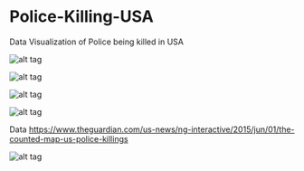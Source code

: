 # Police-Killing-USA

Data Visualization of Police being killed in USA


![alt tag](https://cloud.githubusercontent.com/assets/5808185/20336434/f8e749a2-abef-11e6-8fd3-c13a26a9331d.png)

![alt tag](https://cloud.githubusercontent.com/assets/5808185/20336433/f8e2f050-abef-11e6-8053-fa6f3171007b.png)

![alt tag](https://cloud.githubusercontent.com/assets/5808185/20336431/f8d14666-abef-11e6-8bd9-da41585edb58.png)

![alt tag](https://cloud.githubusercontent.com/assets/5808185/20336432/f8dd8df4-abef-11e6-98a5-501e0dcb0f1a.png)

Data
https://www.theguardian.com/us-news/ng-interactive/2015/jun/01/the-counted-map-us-police-killings


![alt tag](https://cloud.githubusercontent.com/assets/5808185/20245864/6c085614-a9d0-11e6-9047-7faf456e4b46.png)


